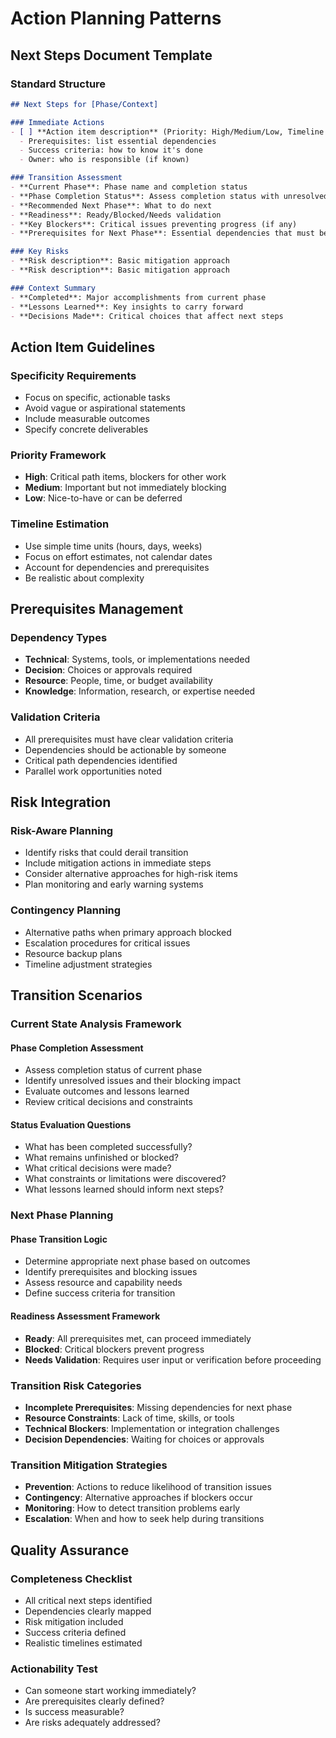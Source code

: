 # Action Planning Patterns

## Next Steps Document Template

### Standard Structure
```markdown
## Next Steps for [Phase/Context]

### Immediate Actions
- [ ] **Action item description** (Priority: High/Medium/Low, Timeline: estimate)
  - Prerequisites: list essential dependencies
  - Success criteria: how to know it's done
  - Owner: who is responsible (if known)

### Transition Assessment
- **Current Phase**: Phase name and completion status
- **Phase Completion Status**: Assess completion status with unresolved issues
- **Recommended Next Phase**: What to do next
- **Readiness**: Ready/Blocked/Needs validation
- **Key Blockers**: Critical issues preventing progress (if any)
- **Prerequisites for Next Phase**: Essential dependencies that must be met first

### Key Risks
- **Risk description**: Basic mitigation approach
- **Risk description**: Basic mitigation approach

### Context Summary
- **Completed**: Major accomplishments from current phase
- **Lessons Learned**: Key insights to carry forward
- **Decisions Made**: Critical choices that affect next steps
```

## Action Item Guidelines

### Specificity Requirements
- Focus on specific, actionable tasks
- Avoid vague or aspirational statements
- Include measurable outcomes
- Specify concrete deliverables

### Priority Framework
- **High**: Critical path items, blockers for other work
- **Medium**: Important but not immediately blocking
- **Low**: Nice-to-have or can be deferred

### Timeline Estimation
- Use simple time units (hours, days, weeks)
- Focus on effort estimates, not calendar dates
- Account for dependencies and prerequisites
- Be realistic about complexity

## Prerequisites Management

### Dependency Types
- **Technical**: Systems, tools, or implementations needed
- **Decision**: Choices or approvals required
- **Resource**: People, time, or budget availability
- **Knowledge**: Information, research, or expertise needed

### Validation Criteria
- All prerequisites must have clear validation criteria
- Dependencies should be actionable by someone
- Critical path dependencies identified
- Parallel work opportunities noted

## Risk Integration

### Risk-Aware Planning
- Identify risks that could derail transition
- Include mitigation actions in immediate steps
- Consider alternative approaches for high-risk items
- Plan monitoring and early warning systems

### Contingency Planning
- Alternative paths when primary approach blocked
- Escalation procedures for critical issues
- Resource backup plans
- Timeline adjustment strategies

## Transition Scenarios

### Current State Analysis Framework

#### Phase Completion Assessment
- Assess completion status of current phase
- Identify unresolved issues and their blocking impact
- Evaluate outcomes and lessons learned
- Review critical decisions and constraints

#### Status Evaluation Questions
- What has been completed successfully?
- What remains unfinished or blocked?
- What critical decisions were made?
- What constraints or limitations were discovered?
- What lessons learned should inform next steps?

### Next Phase Planning

#### Phase Transition Logic
- Determine appropriate next phase based on outcomes
- Identify prerequisites and blocking issues
- Assess resource and capability needs
- Define success criteria for transition

#### Readiness Assessment Framework
- **Ready**: All prerequisites met, can proceed immediately
- **Blocked**: Critical blockers prevent progress
- **Needs Validation**: Requires user input or verification before proceeding

### Transition Risk Categories
- **Incomplete Prerequisites**: Missing dependencies for next phase
- **Resource Constraints**: Lack of time, skills, or tools
- **Technical Blockers**: Implementation or integration challenges
- **Decision Dependencies**: Waiting for choices or approvals

### Transition Mitigation Strategies
- **Prevention**: Actions to reduce likelihood of transition issues
- **Contingency**: Alternative approaches if blockers occur
- **Monitoring**: How to detect transition problems early
- **Escalation**: When and how to seek help during transitions

## Quality Assurance

### Completeness Checklist
- All critical next steps identified
- Dependencies clearly mapped
- Risk mitigation included
- Success criteria defined
- Realistic timelines estimated

### Actionability Test
- Can someone start working immediately?
- Are prerequisites clearly defined?
- Is success measurable?
- Are risks adequately addressed?